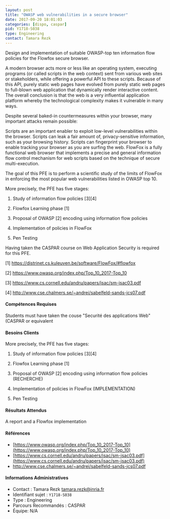 ```yaml
---
layout: post
title: "OWASP web vulnerabilities in a secure browser"
date: 2017-09-20 18:01:03
categories: [dispo, caspar]
pid: Y1718-S038
type: Engineering
contact: Tamara Rezk
---
```

       
Design and implementation of suitable OWASP-top ten information flow policies for  the Flowfox secure browser.

A modern browser acts more or less like an operating system, executing programs (or called scripts in the web context) sent from various web sites or stakeholders, while offering a powerful API to these scripts. Because of this API, purely static web pages have evolved from purely static web pages to full-blown web application that dynamically render interactive content. The overall conclusion is that the web is a very influential application platform whereby the technological complexity makes it vulnerable in many ways.

Despite several baked-in countermeasures within your browser, many important attacks remain possible:

Scripts are an important enabler to exploit low-level vulnerabilities within the browser.
Scripts can leak a fair amount of, privacy-sensitive information, such as your browsing history.
Scripts can fingerprint your browser to enable tracking your browser as you are surfing the web.
FlowFox is a fully functional web browser that implements a precise and general information flow control mechanism for web scripts based on the technique of secure multi-execution. 

The goal of this PFE is to perform a scientific study of the limits of FlowFox in enforcing the most popular web vulnerabilities listed in OWASP top 10. 



More precisely, the PFE has five stages: 

1) Study of information flow policies [3][4]

2) Flowfox Learning phase [1]

3) Proposal of OWASP [2] encoding using information flow policies 

4) Implementation of policies in FlowFox 

5) Pen Testing 

Having taken the CASPAR course on Web Application Security is required for this PFE.

[1] https://distrinet.cs.kuleuven.be/software/FlowFox/#flowfox

[2] https://www.owasp.org/index.php/Top_10_2017-Top_10

[3] https://www.cs.cornell.edu/andru/papers/jsac/sm-jsac03.pdf

[4] http://www.cse.chalmers.se/~andrei/sabelfeld-sands-jcs07.pdf 

#### Compétences Requises
Students must have taken the couse "Securité des applications Web"  (CASPAR or equivalent



     

#### Besoins Clients
More precisely, the PFE has five stages: 

1) Study of information flow policies [3][4]

2) Flowfox Learning phase [1]

3) Proposal of OWASP [2] encoding using information flow policies  (RECHERCHE)

4) Implementation of policies in FlowFox  (IMPLEMENTATION)

5) Pen Testing 

#### Résultats Attendus
A report and a Flowfox implementation

#### Références

  * [https://www.owasp.org/index.php/Top_10_2017-Top_10](https://www.owasp.org/index.php/Top_10_2017-Top_10)
  * [https://www.cs.cornell.edu/andru/papers/jsac/sm-jsac03.pdf](https://www.cs.cornell.edu/andru/papers/jsac/sm-jsac03.pdf)
  * [http://www.cse.chalmers.se/~andrei/sabelfeld-sands-jcs07.pdf ](http://www.cse.chalmers.se/~andrei/sabelfeld-sands-jcs07.pdf )

#### Informations Administratives
  * Contact : Tamara Rezk <tamara.rezk@inria.fr>
  * Identifiant sujet : `Y1718-S038`
  * Type : Engineering
  * Parcours Recommandés : CASPAR
  * Équipe: N/A

     